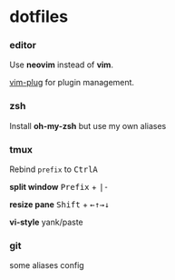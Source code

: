# dotfiles

### editor

Use **neovim** instead of **vim**.

[vim-plug](https://github.com/junegunn/vim-plug) for plugin management.


### zsh

Install **oh-my-zsh** but use my own aliases


### tmux

Rebind `prefix` to <kbd>Ctrl</kbd><kbd>A</kbd>

**split window** <kbd>Prefix</kbd> + <kbd>|</kbd><kbd>-</kbd>

**resize pane** <kbd>Shift</kbd> + <kbd>←</kbd><kbd>↑</kbd><kbd>→</kbd><kbd>↓</kbd>

**vi-style** yank/paste


### git

some aliases config
